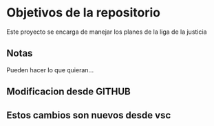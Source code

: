 # Objetivos de la repositorio

Este proyecto se encarga de manejar los planes de la liga de la justicia


## Notas
Pueden hacer lo que quieran...

## Modificacion desde GITHUB

## Estos cambios son nuevos desde vsc
